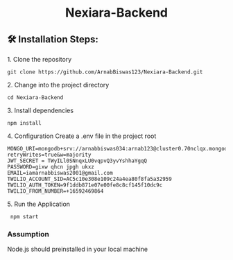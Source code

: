 <h1 align="center" id="title">Nexiara-Backend</h1>
<h2>🛠️ Installation Steps:</h2>
<p>1. Clone the repository</p>

```
git clone https://github.com/ArnabBiswas123/Nexiara-Backend.git
```
<p>2. Change into the project directory</p>

```
cd Nexiara-Backend
```
<p>3. Install dependencies</p>

```
npm install
```
<p>4. Configuration Create a .env file in the project root</p>

```
MONGO_URI=mongodb+srv://arnabbiswas034:arnab123@cluster0.70nclqx.mongodb.net/?retryWrites=true&w=majority
JWT_SECRET = TWyILl0SNnqxLU0vqpvQ3yvYshhaYgqQ
PASSWORD=gixw qhcn jpgh ukxz
EMAIL=iamarnabbiswas2001@gmail.com
TWILIO_ACCOUNT_SID=AC5c10e308e109c24a4ea80f8fa5a32959
TWILIO_AUTH_TOKEN=9f1ddb871e07e00fe8c8cf145f10dc9c
TWILIO_FROM_NUMBER=+16592469864
```
<p>5. Run the Application</p>

```
 npm start
```

<h3>Assumption </h3>
<p>Node.js should preinstalled in your local machine</p>








